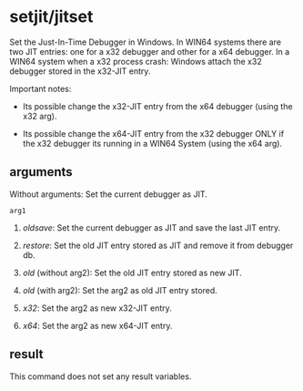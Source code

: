 # setjit/jitset

Set the Just-In-Time Debugger in Windows. In WIN64 systems there are two JIT entries: one for a x32 debugger and other for a x64 debugger. In a WIN64 system when a x32 process crash: Windows attach the x32 debugger stored in the x32-JIT entry. 

Important notes:

- Its possible change the x32-JIT entry from the x64 debugger (using the x32 arg).

- Its possible change the x64-JIT entry from the x32 debugger ONLY if the x32 debugger its running in a WIN64 System (using the x64 arg).

## arguments

Without arguments: Set the current debugger as JIT.

`arg1` 

1. *oldsave*: Set the current debugger as JIT and save the last JIT entry.

2. *restore*: Set the old JIT entry     stored as JIT and remove it from debugger db.

3. *old* (without arg2): Set the old JIT entry stored as new JIT.

4. *old* (with arg2): Set the arg2 as old JIT entry stored.

5. *x32*: Set the arg2 as new x32-JIT entry.

6. *x64*: Set the arg2 as new x64-JIT entry.

## result

This command does not set any result variables.
